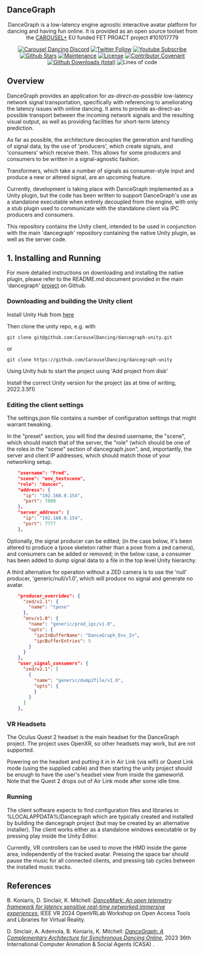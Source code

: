 <h2 align="centre">DanceGraph</h2>
<p align="center">DanceGraph is a low-latency engine agnostic interactive avatar platform for dancing and having fun online. It is provided as an open source toolset from the <a href="https://carouseldancing.org">CAROUSEL+</a> EU funded FET PROACT project #101017779</p>

<div align="center">

[![Carousel Dancing Discord](https://dcbadge.vercel.app/api/server/eMcjUHN8rQ?style=flat)](https://discord.gg/eMcjUHN8rQ)
[![Twitter Follow](https://img.shields.io/twitter/follow/CarouselDancing.svg?style=social&label=Follow)](https://twitter.com/CarouselDancing)
[![Youtube Subscribe](https://img.shields.io/youtube/channel/subscribers/UCz2rCoDtFlJ4K1yOExu0AWQ?style=social)](https://www.youtube.com/channel/UCz2rCoDtFlJ4K1yOExu0AWQ?sub_confirmation=1)
[![Github Stars](https://img.shields.io/github/stars/CarouselDancing/dancegraph-unity?style=social)](https://github.com/CarouselDancing/dancegraph-unity/stargazers)
[![Maintenance](https://img.shields.io/badge/Maintained%3F-yes-brightgreen.svg)](https://github.com/CarouselDancing/dancegraph-unity/graphs/commit-activity)
[![License](https://img.shields.io/badge/License-BSD_3--Clause-blue.svg)](https://opensource.org/licenses/BSD-3-Clause)
[![Contributor Covenant](https://img.shields.io/badge/Contributor%20Covenant-v2.0%20adopted-ff69b4.svg)](CODE_OF_CONDUCT.md)
[![Github Downloads (total)](https://img.shields.io/github/downloads/CarouselDancing/dancegraph-unity/total.svg)](https://github.com/CarouselDancing/dancegraph-unity/releases)
![Lines of code](https://img.shields.io/tokei/lines/github/CarouselDancing/dancegraph-unity)


</div>

## Overview

DanceGraph provides an application for *as-direct-as-possible* low-latency network signal transportation, specifically with referencing to ameliorating the latency issues with online dancing. It aims to provide as-direct-as-possible transport between the incoming network signals and the resulting visual output, as well as providing facilities for short-term latency prediction.

As far as possible, the architecture decouples the generation and handling of signal data, by the use of 'producers', which create signals, and 'consumers' which receive them. This allows for some producers and consumers to be written in a signal-agnostic fashion.

Transformers, which take a number of signals as consumer-style input and produce a new or altered signal, are an upcoming feature.

Currently, development is taking place with DanceGraph implemented as a Unity plugin, but the code has been written to support DanceGraph's use as a standalone executable when entirely decoupled from the engine, with only a stub plugin used to communicate with the standalone client via IPC producers and consumers.

This repository contains the Unity client, intended to be used in conjunction with the main 'dancegraph' repository containing the native Unity plugin, as well as the server code.

## 1. Installing and Running

For more detailed instructions on downloading and installing the native plugin, please refer to the README.md document provided in the main 'dancegraph' [project](https://github.com/CarouselDancing/dancegraph) on Github.

### Downloading and building the Unity client

Install Unity Hub from [here](https://unity.com/unity-hub)

Then clone the unity repo, e.g. with

    git clone git@github.com:CarouselDancing/dancegraph-unity.git

or

    git clone https://github.com/CarouselDancing/dancegraph-unity

Using Unity hub to start the project using 'Add project from disk'

Install the correct Unity version for the project (as at time of writing, 2022.3.5f1)

### Editing the client settings

The settings.json file contains a number of configuration settings that might warrant tweaking.

In the "preset" section, you will find the desired username, the "scene", which should match that of the server, the "role" (which should be one of the roles in the "scene" section of dancegraph.json", and, importantly, the server and client IP addresses, which should match those of your networking setup.

```json
    "username": "Fred",
    "scene": "env_testscene",
    "role": "dancer",
    "address": {
      "ip": "192.168.0.154",
      "port": 7800
    },
    "server_address": {
      "ip": "192.168.0.154",
      "port": 7777
    },
```

Optionally, the signal producer can be edited; (in the case below, it's been altered to produce a tpose skeleton rather than a pose from a zed camera), and consumers can be added or removed; in the below case, a consumer has been added to dump signal data to a file in the top level Unity hierarchy.

A third alternative for operation without a ZED camera is to use the 'null' producer, 'generic/null/v1.0', which will produce no signal and generate no avatar.

```json
    "producer_overrides": {
      "zed/v2.1": {
        "name": "tpose"
      },
      "env/v1.0": {
        "name": "generic/prod_ipc/v1.0",
        "opts": {
          "ipcInBufferName": "DanceGraph_Env_In",
          "ipcBufferEntries": 5
        }
      }
    },
    "user_signal_consumers": {
      "zed/v2.1": [
        {
          "name": "generic/dump2file/v1.0",
          "opts": {
          }
        }
      ]
    },
```

### VR Headsets

The Oculus Quest 2 headset is the main headset for the DanceGraph project. The project uses OpenXR, so other headsets may work, but are not supported.

Powering on the headset and putting it in in Air Link (via wifi) or Quest Link mode (using the supplied cable) and then starting the unity project should be enough to have the user's headset view from inside the gameworld. Note that the Quest 2 drops out of Air Link mode after some idle time.

### Running

The client software expects to find configuration files and libraries in %LOCALAPPDATA%/Dancegraph which are typically created and installed by building the dancegraph project (but may be created by an alternative installer). The client works either as a standalone windows executable or by pressing play inside the Unity Editor.

Currently, VR controllers can be used to move the HMD inside the game area, independently of the tracked avatar. Pressing the space bar should pause the music for all connected clients, and pressing tab cycles between the installed music tracks.


## References

B. Koniaris, D. Sinclair, K. Mitchell: _[DanceMark: An open telemetry framework for latency sensitive real-time networked immersive experiences](https://napier-repository.worktribe.com/output/3492930/dancemark-an-open-telemetry-framework-for-latency-sensitive-real-time-networked-immersive-experiences)_, IEEE VR 2024 OpenVRLab Workshop on Open Access Tools and Libraries for Virtual Reality.

D. Sinclair, A. Ademola, B. Koniaris, K. Mitchell: _[DanceGraph: A Complementary Architecture for Synchronous Dancing Online](https://farpeek.com/DanceGraph.pdf)_, 2023 36th International Computer Animation & Social Agents (CASA) . 
